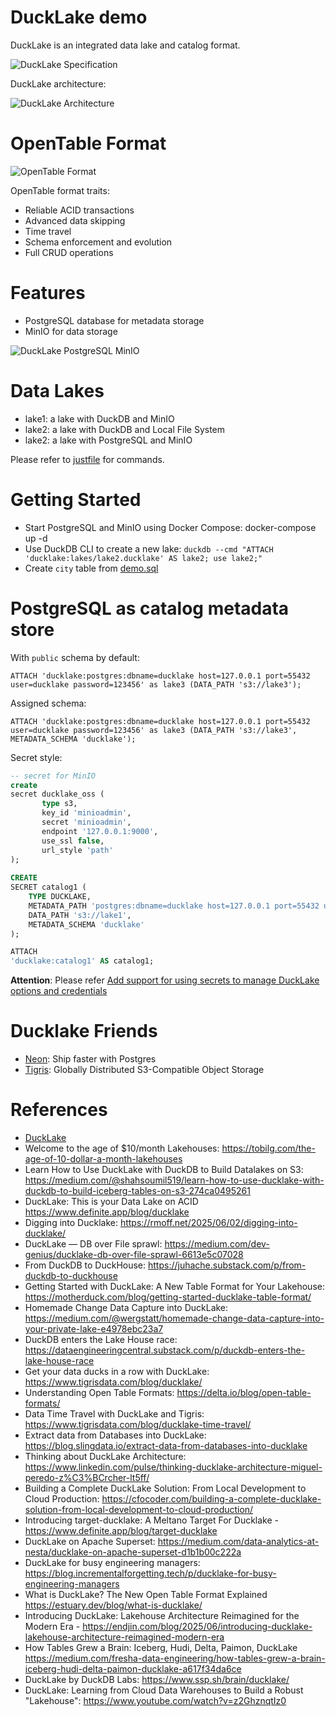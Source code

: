 DuckLake demo
================

DuckLake is an integrated data lake and catalog format.

![DuckLake Specification](https://ducklake.select/images/manifesto/ducklake-schema-1.png)

DuckLake architecture:

![DuckLake Architecture](./ducklake-architecture.png)

# OpenTable Format

![OpenTable Format](./open-table-format.png)

OpenTable format traits:

- Reliable ACID transactions
- Advanced data skipping
- Time travel
- Schema enforcement and evolution
- Full CRUD operations

# Features

* PostgreSQL database for metadata storage
* MinIO for data storage

![DuckLake PostgreSQL MinIO](./ducklake-pg-minio.png)

# Data Lakes

- lake1: a lake with DuckDB and MinIO
- lake2: a lake with DuckDB and Local File System
- lake2: a lake with PostgreSQL and MinIO

Please refer to [justfile](./justfile) for commands.

# Getting Started

- Start PostgreSQL and MinIO using Docker Compose: docker-compose up -d
- Use DuckDB CLI to create a new lake: `duckdb --cmd "ATTACH 'ducklake:lakes/lake2.ducklake' AS lake2; use lake2;"`
- Create `city` table from [demo.sql](./demo.sql)

# PostgreSQL as catalog metadata store

With `public` schema by default:

```
ATTACH 'ducklake:postgres:dbname=ducklake host=127.0.0.1 port=55432 user=ducklake password=123456' as lake3 (DATA_PATH 's3://lake3');
```

Assigned schema:

```
ATTACH 'ducklake:postgres:dbname=ducklake host=127.0.0.1 port=55432 user=ducklake password=123456' as lake3 (DATA_PATH 's3://lake3', METADATA_SCHEMA 'ducklake');
```

Secret style:

```sql
-- secret for MinIO
create
secret ducklake_oss (
       type s3, 
       key_id 'minioadmin', 
       secret 'minioadmin', 
       endpoint '127.0.0.1:9000', 
       use_ssl false, 
       url_style 'path'
);
       
CREATE
SECRET catalog1 (
	TYPE DUCKLAKE,
	METADATA_PATH 'postgres:dbname=ducklake host=127.0.0.1 port=55432 user=ducklake password=123456',
	DATA_PATH 's3://lake1',
    METADATA_SCHEMA 'ducklake'	
);

ATTACH
'ducklake:catalog1' AS catalog1;

```

**Attention**: Please
refer [Add support for using secrets to manage DuckLake options and credentials](https://github.com/duckdb/ducklake/pull/200)

# Ducklake Friends

* [Neon](https://neon.com/): Ship faster with Postgres
* [Tigris](https://tigrisdata.com/): Globally Distributed S3-Compatible Object Storage

# References

* [DuckLake](https://ducklake.select/)
* Welcome to the age of $10/month Lakehouses: https://tobilg.com/the-age-of-10-dollar-a-month-lakehouses
* Learn How to Use DuckLake with DuckDB to Build Datalakes on
  S3: https://medium.com/@shahsoumil519/learn-how-to-use-ducklake-with-duckdb-to-build-iceberg-tables-on-s3-274ca0495261
* DuckLake: This is your Data Lake on ACID https://www.definite.app/blog/ducklake
* Digging into Ducklake: https://rmoff.net/2025/06/02/digging-into-ducklake/
* DuckLake — DB over File sprawl: https://medium.com/dev-genius/ducklake-db-over-file-sprawl-6613e5c07028
* From DuckDB to DuckHouse: https://juhache.substack.com/p/from-duckdb-to-duckhouse
* Getting Started with DuckLake: A New Table Format for Your
  Lakehouse: https://motherduck.com/blog/getting-started-ducklake-table-format/
* Homemade Change Data Capture into
  DuckLake: https://medium.com/@wergstatt/homemade-change-data-capture-into-your-private-lake-e4978ebc23a7
* DuckDB enters the Lake House race: https://dataengineeringcentral.substack.com/p/duckdb-enters-the-lake-house-race
* Get your data ducks in a row with DuckLake: https://www.tigrisdata.com/blog/ducklake/
* Understanding Open Table Formats: https://delta.io/blog/open-table-formats/
* Data Time Travel with DuckLake and Tigris: https://www.tigrisdata.com/blog/ducklake-time-travel/
* Extract data from Databases into DuckLake: https://blog.slingdata.io/extract-data-from-databases-into-ducklake
* Thinking about DuckLake Architecture: https://www.linkedin.com/pulse/thinking-ducklake-architecture-miguel-peredo-z%C3%BCrcher-lt5ff/
* Building a Complete DuckLake Solution: From Local Development to Cloud Production: https://cfocoder.com/building-a-complete-ducklake-solution-from-local-development-to-cloud-production/
* Introducing target-ducklake: A Meltano Target For Ducklake - https://www.definite.app/blog/target-ducklake
* DuckLake on Apache Superset: https://medium.com/data-analytics-at-nesta/ducklake-on-apache-superset-d1b1b00c222a
* DuckLake for busy engineering managers: https://blog.incrementalforgetting.tech/p/ducklake-for-busy-engineering-managers
* What is DuckLake? The New Open Table Format Explained https://estuary.dev/blog/what-is-ducklake/
* Introducing DuckLake: Lakehouse Architecture Reimagined for the Modern Era - https://endjin.com/blog/2025/06/introducing-ducklake-lakehouse-architecture-reimagined-modern-era
* How Tables Grew a Brain: Iceberg, Hudi, Delta, Paimon, DuckLake https://medium.com/fresha-data-engineering/how-tables-grew-a-brain-iceberg-hudi-delta-paimon-ducklake-a617f34da6ce
* DuckLake by DuckDB Labs: https://www.ssp.sh/brain/ducklake/
* DuckLake: Learning from Cloud Data Warehouses to Build a Robust "Lakehouse": https://www.youtube.com/watch?v=z2GhznqtIz0
